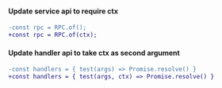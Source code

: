 #### Update service api to require ctx

```diff
-const rpc = RPC.of();
+const rpc = RPC.of(ctx);
```

#### Update handler api to take ctx as second argument

```diff
-const handlers = { test(args) => Promise.resolve() }
+const handlers = { test(args, ctx) => Promise.resolve() }
```
